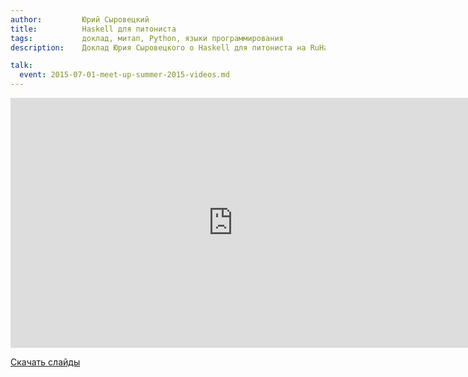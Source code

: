 ```yaml
---
author:         Юрий Сыровецкий
title:          Haskell для питониста
tags:           доклад, митап, Python, языки программирования
description:    Доклад Юрия Сыровецкого о Haskell для питониста на RuHaskell.Meetup 2015 Summer.

talk:
  event: 2015-07-01-meet-up-summer-2015-videos.md
---
```


<nobr><iframe
width="712" height="400"
src="https://www.youtube.com/embed/kLswm3Oun20"
frameborder="0" allowfullscreen></iframe><iframe
src="https://www.slideshare.net/slideshow/embed_code/key/rW3M08aEzmXEk"
width="476" height="400"
frameborder="0" marginwidth="0" marginheight="0" scrolling="no"
allowfullscreen></iframe></nobr>

[Скачать слайды](/files/meetup-2015-summer/1_python_5.pdf)
